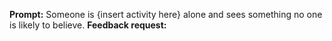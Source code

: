 __Prompt:__ Someone is {insert activity here} alone and sees something no one is likely to believe.
__Feedback request:__




